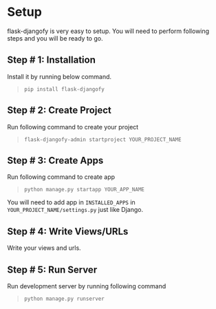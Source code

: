 # Setup

flask-djangofy is very easy to setup. You will need to perform following steps and you will be ready to go.

## Step # 1: Installation
Install it by running below command.

> `pip install flask-djangofy`

## Step # 2: Create Project
Run following command to create your project
> `flask-djangofy-admin startproject YOUR_PROJECT_NAME`

## Step # 3: Create Apps
Run following command to create app
> `python manage.py startapp YOUR_APP_NAME`

You will need to add app in `INSTALLED_APPS` in `YOUR_PROJECT_NAME/settings.py` just like Django.

## Step # 4: Write Views/URLs
Write your views and urls.

## Step # 5: Run Server
Run development server by running following command

> `python manage.py runserver`